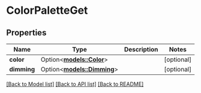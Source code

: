 # ColorPaletteGet

## Properties

Name | Type | Description | Notes
------------ | ------------- | ------------- | -------------
**color** | Option<[**models::Color**](Color.md)> |  | [optional]
**dimming** | Option<[**models::Dimming**](Dimming.md)> |  | [optional]

[[Back to Model list]](../README.md#documentation-for-models) [[Back to API list]](../README.md#documentation-for-api-endpoints) [[Back to README]](../README.md)


